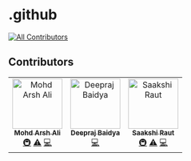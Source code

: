 # .github
<!-- ALL-CONTRIBUTORS-BADGE:START - Do not remove or modify this section -->
[![All Contributors](https://img.shields.io/badge/all_contributors-3-orange.svg?style=flat-square)](#contributors-)
<!-- ALL-CONTRIBUTORS-BADGE:END -->

## Contributors

<!-- ALL-CONTRIBUTORS-LIST:START - Do not remove or modify this section -->
<!-- prettier-ignore-start -->
<!-- markdownlint-disable -->
<table>
  <tbody>
    <tr>
      <td align="center"><a href="https://www.linkedin.com/in/arsh-ergon/"><img src="https://avatars.githubusercontent.com/u/40994679?v=4?s=100" width="100px;" alt="Mohd Arsh Ali "/><br /><sub><b>Mohd Arsh Ali </b></sub></a><br /><a href="#infra-ArshErgon" title="Infrastructure (Hosting, Build-Tools, etc)">🚇</a> <a href="https://github.com/OnCampus-Community/.github/commits?author=ArshErgon" title="Tests">⚠️</a> <a href="https://github.com/OnCampus-Community/.github/commits?author=ArshErgon" title="Code">💻</a></td>
      <td align="center"><a href="https://deeprajbaidya.tech"><img src="https://avatars.githubusercontent.com/u/63138398?v=4?s=100" width="100px;" alt="Deepraj Baidya"/><br /><sub><b>Deepraj Baidya</b></sub></a><br /><a href="https://github.com/OnCampus-Community/.github/commits?author=deepraj02" title="Code">💻</a></td>
      <td align="center"><a href="http://saakshiraut28.me"><img src="https://avatars.githubusercontent.com/u/61418965?v=4?s=100" width="100px;" alt="Saakshi Raut"/><br /><sub><b>Saakshi Raut</b></sub></a><br /><a href="#infra-saakshiraut28" title="Infrastructure (Hosting, Build-Tools, etc)">🚇</a> <a href="https://github.com/OnCampus-Community/.github/commits?author=saakshiraut28" title="Tests">⚠️</a> <a href="https://github.com/OnCampus-Community/.github/commits?author=saakshiraut28" title="Code">💻</a></td>
    </tr>
  </tbody>
</table>

<!-- markdownlint-restore -->
<!-- prettier-ignore-end -->

<!-- ALL-CONTRIBUTORS-LIST:END -->
<!-- prettier-ignore-start -->
<!-- markdownlint-disable -->

<!-- markdownlint-restore -->
<!-- prettier-ignore-end -->

<!-- ALL-CONTRIBUTORS-LIST:END -->
